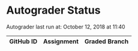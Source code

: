 # Autograder Status
Autograder last run at: October 12, 2018 at 11:40

| GitHub ID | Assignment | Graded Branch |
|-----------|------------|---------------|
